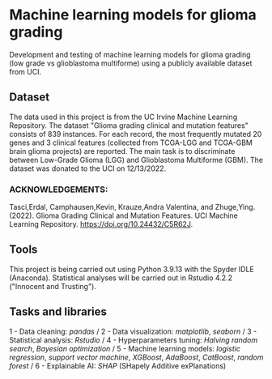 # Machine learning models for glioma grading
Development and testing of machine learning models for glioma grading (low grade vs glioblastoma multiforme) using a publicly available dataset from UCI.

## Dataset
The data used in this project is from the UC Irvine Machine Learning Repository. The dataset "Glioma grading clinical and mutation features" consists of 839 instances. For each record, the most frequently mutated 20 genes and 3 clinical features (collected from TCGA-LGG and TCGA-GBM brain glioma projects) are reported. The main task is to discriminate between Low-Grade Glioma (LGG) and Glioblastoma Multiforme (GBM). The dataset was donated to the UCI on 12/13/2022.
### ACKNOWLEDGEMENTS:
Tasci,Erdal, Camphausen,Kevin, Krauze,Andra Valentina, and Zhuge,Ying. (2022). Glioma Grading Clinical and Mutation Features. UCI Machine Learning Repository. https://doi.org/10.24432/C5R62J.

## Tools
This project is being carried out using Python 3.9.13 with the Spyder IDLE (Anaconda).
Statistical analyses will be carried out in Rstudio 4.2.2 ("Innocent and Trusting").

## Tasks and libraries
1 - Data cleaning: *pandas* /
2 - Data visualization: *matplotlib*, *seaborn* /
3 - Statistical analysis: *Rstudio* /
4 - Hyperparameters tuning: *Halving random search*, *Bayesian optimization* /
5 - Machine learning models: *logistic regression*, *support vector machine*, *XGBoost*, *AdaBoost*, *CatBoost*, *random forest* /
6 - Explainable AI: *SHAP* (SHapely Additive exPlanations)

